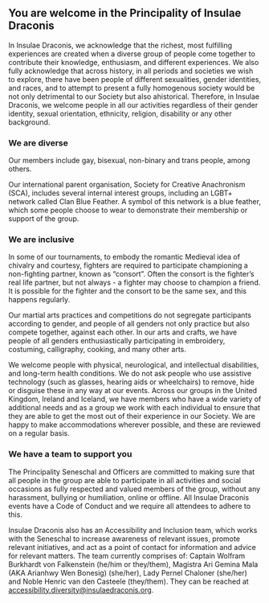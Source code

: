 <h2>You are welcome in the Principality of Insulae Draconis</h2>

In Insulae Draconis, we acknowledge that the richest, most fulfilling experiences are created when a diverse group of people come together to contribute their knowledge, enthusiasm, and different experiences. We also fully acknowledge that across history, in all periods and societies we wish to explore, there have been people of different sexualities, gender identities, and races, and to attempt to present a fully homogenous society would be not only detrimental to our Society but also ahistorical. Therefore, in Insulae Draconis, we welcome people in all our activities regardless of their gender identity, sexual orientation, ethnicity, religion, disability or any other background.

<h3>We are diverse</h3>
Our members include gay, bisexual, non-binary and trans people, among others.

Our international parent organisation, Society for Creative Anachronism (SCA), includes several internal interest groups, including an LGBT+ network called Clan Blue Feather. A symbol of this network is a blue feather, which some people choose to wear to demonstrate their membership or support of the group.

<h3>We are inclusive</h3>
In some of our tournaments, to embody the romantic Medieval idea of chivalry and courtesy, fighters are required to participate championing a non-fighting partner, known as “consort”. Often the consort is the fighter’s real life partner, but not always - a fighter may choose to champion a friend. It is possible for the fighter and the consort to be the same sex, and this happens regularly.

Our martial arts practices and competitions do not segregate participants according to gender, and people of all genders not only practice but also compete together, against each other. In our arts and crafts, we have people of all genders enthusiastically participating in embroidery, costuming, calligraphy, cooking, and many other arts.

We welcome people with physical, neurological, and intellectual disabilities, and long-term health conditions. We do not ask people who use assistive technology (such as glasses, hearing aids or wheelchairs) to remove, hide or disguise these in any way at our events. Across our groups in the United Kingdom, Ireland and Iceland, we have members who have a wide variety of additional needs and as a group we work with each individual to ensure that they are able to get the most out of their experience in our Society. We are happy to make accommodations wherever possible, and these are reviewed on a regular basis.

<h3>We have a team to support you</h3>
The Principality Seneschal and Officers are committed to making sure that all people in the group are able to participate in all activities and social occasions as fully respected and valued members of the group, without any harassment, bullying or humiliation, online or offline. All Insulae Draconis events have a Code of Conduct and we require all attendees to adhere to this.

Insulae Draconis also has an Accessibility and Inclusion team, which works with the Seneschal to increase awareness of relevant issues, promote relevant initiatives, and act as a point of contact for information and advice for relevant matters. The team currently comprises of: Captain Wolfram Burkhardt von Falkenstein (he/him or they/them), Magistra Ari Gemina Mala (AKA Arianhwy Wen Bonesig) (she/her), Lady Pernel Chaloner (she/her) and Noble Henric van den Casteele (they/them). They can be reached at <a href="mailto:accessibility.diversity@insulaedraconis.org">accessibility.diversity@insulaedraconis.org</a>.

